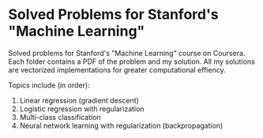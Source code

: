 # Solved Problems for Stanford's "Machine Learning"

Solved problems for Stanford's "Machine Learning" course on Coursera.
Each folder contains a PDF of the problem and my solution.
All my solutions are vectorized implementations for greater computational effiency.

Topics include (in order):
1. Linear regression (gradient descent)
2. Logistic regression with regularization
3. Multi-class classification
4. Neural network learning with regularization (backpropagation)
